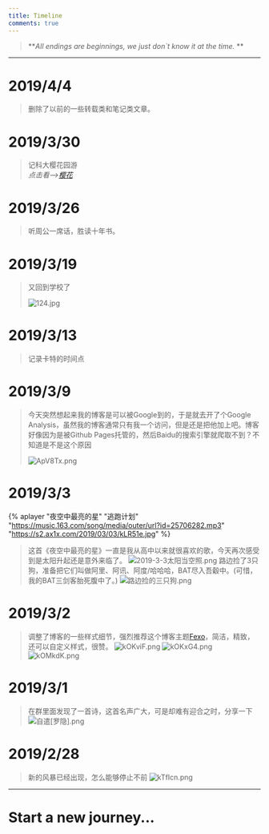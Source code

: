 ```yaml
---
title: Timeline
comments: true
---
```

> ***All endings are beginnings, we just don`t know it at the time.* **
---
# 2019/4/4

> 删除了以前的一些转载类和笔记类文章。

# 2019/3/30

> 记科大樱花园游  
> *点击看-->[樱花][樱花]*

[樱花]: /2019/04/02/%E6%B8%B8%E7%A7%91%E5%A4%A7%E6%A8%B1%E8%8A%B1%E5%9B%AD/

# 2019/3/26

> 听周公一席话，胜读十年书。

# 2019/3/19

> 又回到学校了
>
> ![124.jpg](https://i.loli.net/2019/03/19/5c90c99c9824f.jpg)

# 2019/3/13

> 记录卡特的时间点
>
<!-- 我写了很多文字，关于死亡的，记述了我对于死亡的看法，就好像在为自己辩解一样，而且我觉得很不适合让别人感受我的负面能量，于是把文章删了，只作记录这个时间点。 -->

# 2019/3/9

> 今天突然想起来我的博客是可以被Google到的，于是就去开了个Google Analysis，虽然我的博客通常只有我一个访问，但是还是把他加上吧。博客好像因为是被Github Pages托管的，然后Baidu的搜索引擎就爬取不到？不知道是不是这个原因
>
> ![ApV8Tx.png](https://s2.ax1x.com/2019/03/09/ApV8Tx.png)

# 2019/3/3

{% aplayer "夜空中最亮的星" "逃跑计划" "https://music.163.com/song/media/outer/url?id=25706282.mp3" "https://s2.ax1x.com/2019/03/03/kLR51e.jpg"  %}

> 这首《夜空中最亮的星》一直是我从高中以来就很喜欢的歌，今天再次感受到是太阳升起还是意外来临了。
> ![2019-3-3太阳当空照.png](https://i.loli.net/2019/03/03/5c7b9da362907.png)
> 路边捡了3只狗，准备把它们叫做阿里、阿讯、阿度/哈哈哈，BAT尽入吾觳中。(可惜，我的BAT三剑客胎死腹中了。)
> ![路边捡的三只狗.png](https://i.loli.net/2019/03/03/5c7b9dba0957f.png)

# 2019/3/2
> 调整了博客的一些样式细节，强烈推荐这个博客主题[Fexo](https://github.com/forsigner/fexo)，简洁，精致，还可以自定义样式，很赞。
> ![kOKviF.png](https://s2.ax1x.com/2019/03/04/kOKviF.png)
> ![kOKxG4.png](https://s2.ax1x.com/2019/03/04/kOKxG4.png)
> ![kOMkdK.png](https://s2.ax1x.com/2019/03/04/kOMkdK.png)

# 2019/3/1
> 在群里面发现了一首诗，这首名声广大，可是却难有迎合之时，分享一下
> ![自遣[罗隐].png](https://i.loli.net/2019/03/01/5c7904c855523.png)

# 2019/2/28
> 新的风暴已经出现，怎么能够停止不前
> ![kTfIcn.png](https://s2.ax1x.com/2019/02/27/kTfIcn.png)
---
# Start a new journey...
